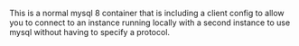 This is a normal mysql 8 container that is including a client config to allow you to
connect to an instance running locally with a second instance to use mysql without having to
specify a protocol.

